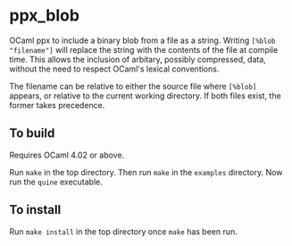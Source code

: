 ppx_blob
========

OCaml ppx to include a binary blob from a file as a string. Writing `[%blob
"filename"]` will replace the string with the contents of the file at
compile time. This allows the inclusion of arbitary, possibly compressed, data,
without the need to respect OCaml's lexical conventions.

The filename can be relative to either the source file where `[%blob]` appears, or relative to the current working directory. If both files exist, the former takes precedence.

To build
--------

Requires OCaml 4.02 or above.

Run `make` in the top directory. Then run `make` in the `examples` directory.
Now run the `quine` executable.

To install
----------

Run `make install` in the top directory once `make` has been run.

